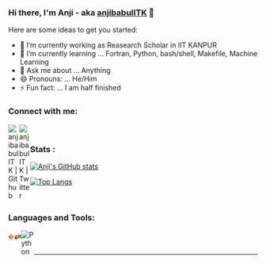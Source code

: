 ### Hi there, I'm  Anji - aka [anjibabuIITK](https://github.com/anjibabuIITK) 👋

Here are some ideas to get you started:

- 🔭 I’m currently working as Reasearch Scholar in IIT KANPUR
- 🌱 I’m currently learning ... Fortran, Python, bash/shell, Makefile, Machine Learning
- 💬 Ask me about ... Anything
- 😄 Pronouns: ... He/Him
- ⚡ Fun fact: ... I am half finished

### Connect with me:

[<img align="left" alt="anjibabuIITK | Github" width="22px" src="https://cdn.jsdelivr.net/npm/simple-icons@v3/icons/github.svg" />](https://github.com/anjibabuIITK)
[<img align="left" alt="anjibabuIITK | Twitter" width="22px" src="https://cdn.jsdelivr.net/npm/simple-icons@v3/icons/twitter.svg" />](https://twitter.com/anjibabu480)
<!--[<img align="left" alt="anjibabuIITK | LinkedIn" width="22px" src="https://cdn.jsdelivr.net/npm/simple-icons@v3/icons/linkedin.svg" />](https://www.linkedin.com/in/rahul-verma-6a8089121)-->
<!--[<img align="left" alt="anjibabuIITK | Instagram" width="22px" src="https://cdn.jsdelivr.net/npm/simple-icons@v3/icons/instagram.svg" />](https://instagram.com/_rahul_umrao)-->

<br />

### Stats :
[![Anji's GitHub stats](https://github-readme-stats.vercel.app/api?username=anjibabuIITK&show_icons=true&theme=merko)](https://github.com/anjibabuIITK/github-readme-stats)

[![Top Langs](https://github-readme-stats.vercel.app/api/top-langs/?username=anjibabuIITK&hide=javascript,html,Roff,css,Cmake&layout=compact&theme=radical)](https://github.com/anjibabuIITK/github-readme-stats)

<br />

### Languages and Tools:
[<img align="left" alt="Git" width="26px" src="https://raw.githubusercontent.com/github/explore/80688e429a7d4ef2fca1e82350fe8e3517d3494d/topics/git/git.png" />](webdevplaylist)
[<img align="left" alt="Python" width="26px" src="https://upload.wikimedia.org/wikipedia/commons/c/c3/Python-logo-notext.svg"/>](webdevplaylist)



<br />
<br />

----
